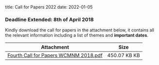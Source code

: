 title: Call for Papers 2022
date: 2022-01-05
 
### Deadline Extended: 8th of April 2018

Kindly download the call for papers in the attachment below, it contains all the relevant information including a list of themes and **important dates**.

| Attachment | Size |
|---|---|
|<a href="/4m-association/files/Fourth Call for Papers WCMNM 2018.pdf">Fourth Call for Papers WCMNM 2018.pdf</a> | 450.07 KB KB |
